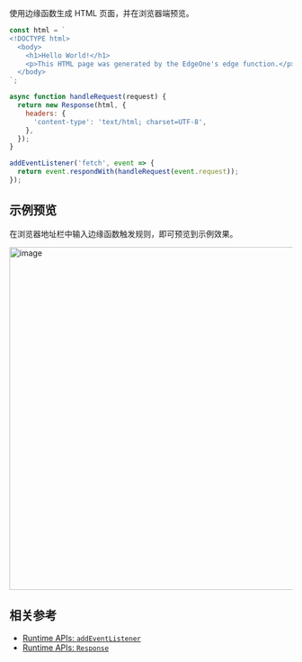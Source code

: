 使用边缘函数生成 HTML 页面，并在浏览器端预览。

```js
const html = `
<!DOCTYPE html>
  <body>
    <h1>Hello World!</h1>
    <p>This HTML page was generated by the EdgeOne's edge function.</p>
  </body>
`;

async function handleRequest(request) {
  return new Response(html, {
    headers: {
      'content-type': 'text/html; charset=UTF-8',
    },
  });
}

addEventListener('fetch', event => {
  return event.respondWith(handleRequest(event.request));
});
````

## 示例预览
在浏览器地址栏中输入边缘函数触发规则，即可预览到示例效果。

<img width="609" alt="image" src="https://user-images.githubusercontent.com/117053395/201570530-cd559d8a-6d59-458a-8dbf-6097f92ad6d9.png">


## 相关参考
* [Runtime APIs: `addEventListener`](https://cloud.tencent.com/document/product/1552/81928)
* [Runtime APIs: `Response`](https://cloud.tencent.com/document/product/1552/81917)
